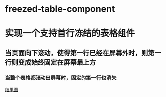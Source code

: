 # freezed-table-component

# 实现一个支持首行冻结的表格组件

## 当页面向下滚动，使得第一行已经在屏幕外时，则第一行则变成始终固定在屏幕最上方

### 当整个表格都滚动出屏幕时，固定的第一行也消失

[结果图](https://github.com/lulujianglab/freezed-table-component)

